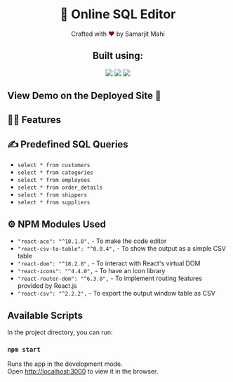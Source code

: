 <h1 align="center">
    🚀 Online SQL Editor 
</h1>

<p align="center">
Crafted with <span style="color: #8b0000;">&hearts;</span> by Samarjit Mahi
</p>

<h2 align="center">Built using: </h2>
<p align="center">
    <img src="https://img.shields.io/badge/React-20232A?style=for-the-badge&logo=react&logoColor=61DAFB" />
    <img src="https://img.shields.io/badge/Tailwind_CSS-38B2AC?style=for-the-badge&logo=tailwind-css&logoColor=white" />
    <img src="https://img.shields.io/badge/Visual_Studio_Code-0078D4?style=for-the-badge&logo=visual%20studio%20code&logoColor=white" />
</p>

## View Demo on the Deployed Site 🚀

<!-- <p>Click https://sql-editor-react.netlify.app to view the deployed site</p>
<img width="1507" alt="Screenshot 2022-06-25 at 9 49 27 AM" src="https://user-images.githubusercontent.com/60519359/175757814-43257b04-728e-4742-bb65-e53daed5692c.png"> -->

## 👨‍💻 Features

<!-- :white_check_mark: Users can get data of any of the predefined SQL queries either by using SQL Editor or Sidebar Menu.\
:white_check_mark: Users can sort data directly by clicking the Table Headers title.\
:white_check_mark: Users can search for a particular data among many records using the search bar.\
:white_check_mark: Users can download the output window table as CSV, with just a single click. -->

## ✍️ Predefined SQL Queries

- `select * from customers`
- `select * from categories`
- `select * from employees`
- `select * from order_details`
- `select * from shippers`
- `select * from suppliers`

## ⚙️ NPM Modules Used

- `"react-ace": "^10.1.0",` - To make the code editor
- `"react-csv-to-table": "^0.0.4",` - To show the output as a simple CSV table
- `"react-dom": "^18.2.0",` - To interact with React's virtual DOM
- `"react-icons": "^4.4.0",` - To have an icon library
- `"react-router-dom": "^6.3.0",` - To implement routing features provided by React.js
- `"react-csv": "^2.2.2",` - To export the output window table as CSV

<!-- ## ⏱ Page Load Time

The Webapp loads in about 0.4 s to 0.6s. This is calculated by using Google Lighthouse tool in Chromium based browsers.
*NOTE: The Lighthouse Audits scores are decreased because of preinstalled browser extensions that are non-removable in my system.*

<img width="1498" alt="Screenshot 2022-06-25 at 1 39 20 AM" src="https://user-images.githubusercontent.com/60519359/175661159-8def9c6c-c769-4f6b-918b-0ff2e935793a.png">

## 🪜 Steps I took to optimize the page load time

- Used `.webp` assets instead of `.png` or `.jpeg` to minmizing loading time.
- Used SVG icons wherever possible as they are lighter than image type icons.
- Used PurgeCSS to tree-shake unused styles and optimize my final build size.
- Used Lighthouse DevTools Extension to find the performance issues and fix them using their actionable suggestion.
- Used netlify that has world-class CDN technology that reduces waiting time even further. -->

## Available Scripts

In the project directory, you can run:

### `npm start`

Runs the app in the development mode.\
Open [http://localhost:3000](http://localhost:3000) to view it in the browser.
